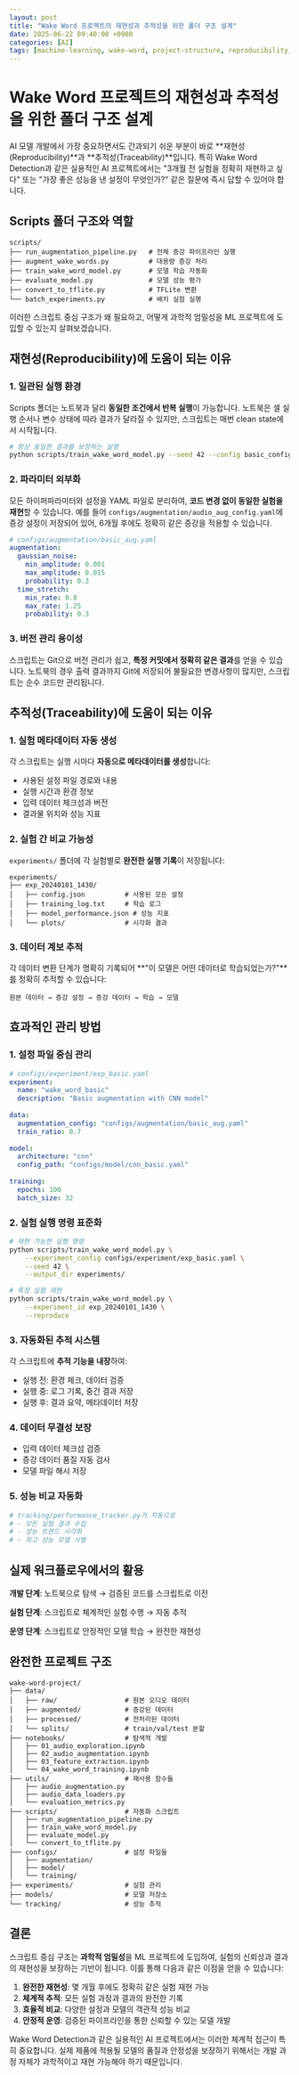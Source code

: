 ```yaml
---
layout: post
title: "Wake Word 프로젝트의 재현성과 추적성을 위한 폴더 구조 설계"
date: 2025-06-22 09:40:00 +0900
categories: [AI]
tags: [machine-learning, wake-word, project-structure, reproducibility, mlops]
---
```


# Wake Word 프로젝트의 재현성과 추적성을 위한 폴더 구조 설계

AI 모델 개발에서 가장 중요하면서도 간과되기 쉬운 부분이 바로 **재현성(Reproducibility)**과 **추적성(Traceability)**입니다. 특히 Wake Word Detection과 같은 실용적인 AI 프로젝트에서는 "3개월 전 실험을 정확히 재현하고 싶다" 또는 "가장 좋은 성능을 낸 설정이 무엇인가?" 같은 질문에 즉시 답할 수 있어야 합니다.

## Scripts 폴더 구조와 역할

```
scripts/
├── run_augmentation_pipeline.py   # 전체 증강 파이프라인 실행
├── augment_wake_words.py          # 대용량 증강 처리
├── train_wake_word_model.py       # 모델 학습 자동화
├── evaluate_model.py              # 모델 성능 평가
├── convert_to_tflite.py           # TFLite 변환
└── batch_experiments.py           # 배치 실험 실행
```

이러한 스크립트 중심 구조가 왜 필요하고, 어떻게 과학적 엄밀성을 ML 프로젝트에 도입할 수 있는지 살펴보겠습니다.

## 재현성(Reproducibility)에 도움이 되는 이유

### 1. 일관된 실행 환경

Scripts 폴더는 노트북과 달리 **동일한 조건에서 반복 실행**이 가능합니다. 노트북은 셀 실행 순서나 변수 상태에 따라 결과가 달라질 수 있지만, 스크립트는 매번 clean state에서 시작됩니다.

```bash
# 항상 동일한 결과를 보장하는 실행
python scripts/train_wake_word_model.py --seed 42 --config basic_config.yaml
```

### 2. 파라미터 외부화

모든 하이퍼파라미터와 설정을 YAML 파일로 분리하여, **코드 변경 없이 동일한 실험을 재현**할 수 있습니다. 예를 들어 `configs/augmentation/audio_aug_config.yaml`에 증강 설정이 저장되어 있어, 6개월 후에도 정확히 같은 증강을 적용할 수 있습니다.

```yaml
# configs/augmentation/basic_aug.yaml
augmentation:
  gaussian_noise:
    min_amplitude: 0.001
    max_amplitude: 0.015
    probability: 0.3
  time_stretch:
    min_rate: 0.8
    max_rate: 1.25
    probability: 0.3
```

### 3. 버전 관리 용이성

스크립트는 Git으로 버전 관리가 쉽고, **특정 커밋에서 정확히 같은 결과**를 얻을 수 있습니다. 노트북의 경우 출력 결과까지 Git에 저장되어 불필요한 변경사항이 많지만, 스크립트는 순수 코드만 관리됩니다.

## 추적성(Traceability)에 도움이 되는 이유

### 1. 실험 메타데이터 자동 생성

각 스크립트는 실행 시마다 **자동으로 메타데이터를 생성**합니다:
- 사용된 설정 파일 경로와 내용
- 실행 시간과 환경 정보
- 입력 데이터 체크섬과 버전
- 결과물 위치와 성능 지표

### 2. 실험 간 비교 가능성

`experiments/` 폴더에 각 실험별로 **완전한 실행 기록**이 저장됩니다:

```
experiments/
├── exp_20240101_1430/
│   ├── config.json          # 사용된 모든 설정
│   ├── training_log.txt     # 학습 로그
│   ├── model_performance.json # 성능 지표
│   └── plots/               # 시각화 결과
```

### 3. 데이터 계보 추적

각 데이터 변환 단계가 명확히 기록되어 **"이 모델은 어떤 데이터로 학습되었는가?"**를 정확히 추적할 수 있습니다:

```
원본 데이터 → 증강 설정 → 증강 데이터 → 학습 → 모델
```

## 효과적인 관리 방법

### 1. 설정 파일 중심 관리

```yaml
# configs/experiment/exp_basic.yaml
experiment:
  name: "wake_word_basic"
  description: "Basic augmentation with CNN model"
  
data:
  augmentation_config: "configs/augmentation/basic_aug.yaml"
  train_ratio: 0.7
  
model:
  architecture: "cnn"
  config_path: "configs/model/cnn_basic.yaml"
  
training:
  epochs: 100
  batch_size: 32
```

### 2. 실험 실행 명령 표준화

```bash
# 재현 가능한 실행 명령
python scripts/train_wake_word_model.py \
    --experiment_config configs/experiment/exp_basic.yaml \
    --seed 42 \
    --output_dir experiments/

# 특정 실험 재현
python scripts/train_wake_word_model.py \
    --experiment_id exp_20240101_1430 \
    --reproduce
```

### 3. 자동화된 추적 시스템

각 스크립트에 **추적 기능을 내장**하여:
- 실행 전: 환경 체크, 데이터 검증
- 실행 중: 로그 기록, 중간 결과 저장
- 실행 후: 결과 요약, 메타데이터 저장

### 4. 데이터 무결성 보장

- 입력 데이터 체크섬 검증
- 증강 데이터 품질 자동 검사
- 모델 파일 해시 저장

### 5. 성능 비교 자동화

```python
# tracking/performance_tracker.py가 자동으로
# - 모든 실험 결과 수집
# - 성능 트렌드 시각화
# - 최고 성능 모델 식별
```

## 실제 워크플로우에서의 활용

**개발 단계**: 노트북으로 탐색 → 검증된 코드를 스크립트로 이전

**실험 단계**: 스크립트로 체계적인 실험 수행 → 자동 추적

**운영 단계**: 스크립트로 안정적인 모델 학습 → 완전한 재현성

## 완전한 프로젝트 구조

```
wake-word-project/
├── data/
│   ├── raw/                 # 원본 오디오 데이터
│   ├── augmented/           # 증강된 데이터
│   ├── processed/           # 전처리된 데이터
│   └── splits/              # train/val/test 분할
├── notebooks/               # 탐색적 개발
│   ├── 01_audio_exploration.ipynb
│   ├── 02_audio_augmentation.ipynb
│   ├── 03_feature_extraction.ipynb
│   └── 04_wake_word_training.ipynb
├── utils/                   # 재사용 함수들
│   ├── audio_augmentation.py
│   ├── audio_data_loaders.py
│   └── evaluation_metrics.py
├── scripts/                 # 자동화 스크립트
│   ├── run_augmentation_pipeline.py
│   ├── train_wake_word_model.py
│   ├── evaluate_model.py
│   └── convert_to_tflite.py
├── configs/                 # 설정 파일들
│   ├── augmentation/
│   ├── model/
│   └── training/
├── experiments/             # 실험 관리
├── models/                  # 모델 저장소
└── tracking/                # 성능 추적
```

## 결론

스크립트 중심 구조는 **과학적 엄밀성**을 ML 프로젝트에 도입하여, 실험의 신뢰성과 결과의 재현성을 보장하는 기반이 됩니다. 이를 통해 다음과 같은 이점을 얻을 수 있습니다:

1. **완전한 재현성**: 몇 개월 후에도 정확히 같은 실험 재현 가능
2. **체계적 추적**: 모든 실험 과정과 결과의 완전한 기록
3. **효율적 비교**: 다양한 설정과 모델의 객관적 성능 비교
4. **안정적 운영**: 검증된 파이프라인을 통한 신뢰할 수 있는 모델 개발

Wake Word Detection과 같은 실용적인 AI 프로젝트에서는 이러한 체계적 접근이 특히 중요합니다. 실제 제품에 적용될 모델의 품질과 안정성을 보장하기 위해서는 개발 과정 자체가 과학적이고 재현 가능해야 하기 때문입니다.
